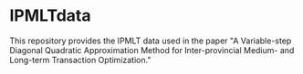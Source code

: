 # IPMLTdata
This repository provides the IPMLT data used in the paper "A Variable-step Diagonal Quadratic Approximation Method for Inter-provincial Medium- and Long-term Transaction Optimization."
